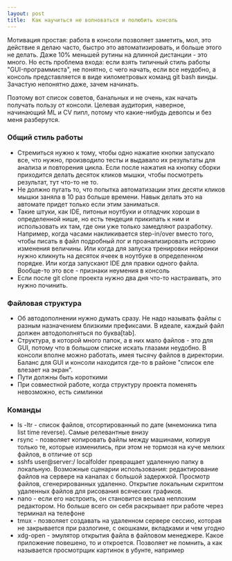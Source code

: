```yaml
---
layout: post
title:  Как научиться не волноваться и полюбить консоль
---
```


Мотивация простая: работа в консоли позволяет заметить, мол, это действие я делаю часто, быстро это автоматизировать, и больше этого не делать. Даже 10% меньшей рутины на длинной дистанции - это много. Но есть проблема входа: если взять типичный стиль работы "GUI-программиста", не понятно, с чего начать, если все неудобно, а консоль представляется в виде километровых команд git bash винды. Зачастую непонятно даже, зачем начинать.

Поэтому вот список советов, банальных и не очень, как начать получать пользу от консоли. Целевая аудитория, наверное, начинающий ML и CV пипл, потому что какие-нибудь девопсы и без меня разберутся.

### Общий стиль работы

* Стремиться нужно к тому, чтобы одно нажатие кнопки запускало все, что нужно, производило тесты и выдавало их результаты для анализа и повторения цикла. Если после нажатия на кнопку сборки приходится делать десяток кликов мышки, чтобы посмотреть результат, тут что-то не то.
* Не должно пугать то, что попытка автоматизации этих десяти кликов мышки заняла в 10 раз больше времени. Навык делать это на автомате придет только если этим заниматься.
* Такие штуки, как IDE, питоньи ноутбуки и отладчик хороши в определенной нише, но есть тендеция прикипать к ним и использовать их там, где они уже только замедляют разработку. Например, когда часами накликивается step-in/over вместо того, чтобы писать в файл подробный лог и проанализировать историю изменения величины. Или когда для запуска тренировки нейронки нужно кликнуть на десяток ячеек в ноутбуке в определенном порядке. Или когда запускают IDE для правки одного файла. Вообще-то это все - признаки неумения в консоль
* Если после git clone проекта нужно два дня что-то настраивать, это нужно починить.

### Файловая структура

* Об автодополнении нужно думать сразу. Не надо называть файлы с разным назначением близкими префиксами. В идеале, каждый файл должен автодополняться по буква[tab].
* Cтруктура, в которой много папок, а в них мало файлов - это для GUI, потому что в большом списке искать глазами неудобно. В консоли вполне можно работать, имея тысячу файлов в директории. Баланс для GUI и консоли находится где-то в районе "список еле влезает на экран".
* Пути должны быть короткими
* При совместной работе, когда структуру проекта поменять невозможно, есть симлинки

### Команды

* ls -ltr - список файлов, отсортированный по дате (мнемоника типа list time reverse). Самые релевантные внизу
* rsync - позволяет копировать файлы между машинами, копируя только те, которые изменились, при этом не тормозя на куче мелких файлов, в отличие от scp
* sshfs user@server:/ localfolder превращает удаленную папку в локальную. Возможные сценарии использования: редактирование файлов на сервере на каналах с большой задержкой. Просмотр файлов, сгенерированных удаленно. Открытие локальным скриптом удаленных файлов для рисования всяческих графиков.
* nano - если его настроить, он становится весьма неплохим редактором. Но больше всего он себя раскрывает при работе через терминал на телефоне
* tmux - позволяет создавать на удаленном сервере сессию, которая не закрывается при разлогине, с окошками, вкладками и чем угодно
* xdg-open - эмулятор открытия файла в файловом менеджере. Какое приложение повешено, то и откроется. Позволяет не помнить, а как называется просмотрщик картинок в убунте, например

